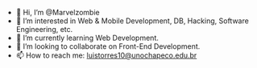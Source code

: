 - 👋 Hi, I’m @Marvelzombie
- 👀 I’m interested in Web & Mobile Development, DB, Hacking, Software Engineering, etc.
- 🌱 I’m currently learning Web Development.
- 💞️ I’m looking to collaborate on Front-End Development.
- 📫 How to reach me: luistorres10@unochapeco.edu.br

<!---
Marvelzombie/Marvelzombie is a ✨ special ✨ repository because its `README.md` (this file) appears on your GitHub profile.
You can click the Preview link to take a look at your changes.
--->
